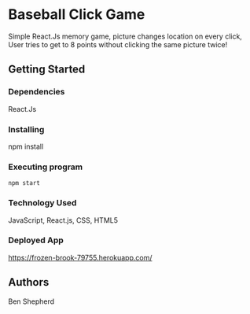 # Baseball Click Game

Simple React.Js memory game, picture changes location on every click, User tries to get to 8 points without clicking the same picture twice!


## Getting Started

### Dependencies
React.Js

### Installing

npm install 

### Executing program


```
npm start
```
### Technology Used
JavaScript, React.js, CSS, HTML5

### Deployed App

https://frozen-brook-79755.herokuapp.com/



## Authors

Ben Shepherd
